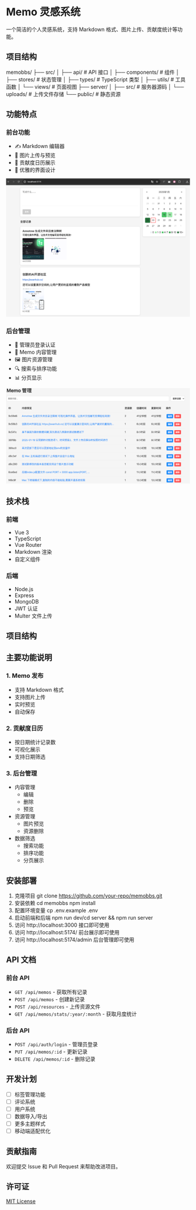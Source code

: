 # Memo 灵感系统

一个简洁的个人灵感系统，支持 Markdown 格式、图片上传、贡献度统计等功能。

## 项目结构

memobbs/
├── src/
│ ├── api/ # API 接口
│ ├── components/ # 组件
│ ├── stores/ # 状态管理
│ ├── types/ # TypeScript 类型
│ ├── utils/ # 工具函数
│ └── views/ # 页面视图
├── server/
│ ├── src/ # 服务器源码
│ └── uploads/ # 上传文件存储
└── public/ # 静态资源

## 功能特点

### 前台功能
- ✍️ Markdown 编辑器
- 📸 图片上传与预览
- 📅 贡献度日历展示
- 🎨 优雅的界面设计

![前台界面截图](image.png)

### 后台管理
- 🔐 管理员登录认证
- 📝 Memo 内容管理
- 🖼️ 图片资源管理
- 🔍 搜索与排序功能
- 📊 分页显示

![后台管理界面截图](image-1.png)

## 技术栈

### 前端
- Vue 3
- TypeScript
- Vue Router
- Markdown 渲染
- 自定义组件

### 后端
- Node.js
- Express
- MongoDB
- JWT 认证
- Multer 文件上传

## 项目结构 

## 主要功能说明

### 1. Memo 发布
- 支持 Markdown 格式
- 支持图片上传
- 实时预览
- 自动保存

### 2. 贡献度日历
- 按日期统计记录数
- 可视化展示
- 支持日期筛选

### 3. 后台管理
- 内容管理
  - 编辑
  - 删除
  - 预览
- 资源管理
  - 图片预览
  - 资源删除
- 数据筛选
  - 搜索功能
  - 排序功能
  - 分页展示

## 安装部署

1. 克隆项目 
    git clone https://github.com/your-repo/memobbs.git
2. 安装依赖
    cd memobbs
    npm install
3. 配置环境变量 
    cp .env.example .env
4. 启动前端和后端
    npm run dev/cd server && npm run server
5. 访问 http://localhost:3000 接口即可使用
6. 访问 http://localhost:5174/ 前台展示即可使用
7. 访问 http://localhost:5174/admin 后台管理即可使用

## API 文档

### 前台 API
- `GET /api/memos` - 获取所有记录
- `POST /api/memos` - 创建新记录
- `POST /api/resources` - 上传资源文件
- `GET /api/memos/stats/:year/:month` - 获取月度统计

### 后台 API
- `POST /api/auth/login` - 管理员登录
- `PUT /api/memos/:id` - 更新记录
- `DELETE /api/memos/:id` - 删除记录

## 开发计划

- [ ] 标签管理功能
- [ ] 评论系统
- [ ] 用户系统
- [ ] 数据导入/导出
- [ ] 更多主题样式
- [ ] 移动端适配优化

## 贡献指南

欢迎提交 Issue 和 Pull Request 来帮助改进项目。

## 许可证

[MIT License](LICENSE)
